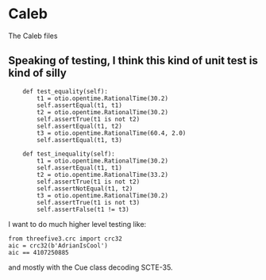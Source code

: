 # Caleb
The Caleb files

## Speaking of testing, I think this kind of unit test is kind of silly

```py3
    def test_equality(self):
        t1 = otio.opentime.RationalTime(30.2)
        self.assertEqual(t1, t1)
        t2 = otio.opentime.RationalTime(30.2)
        self.assertTrue(t1 is not t2)
        self.assertEqual(t1, t2)
        t3 = otio.opentime.RationalTime(60.4, 2.0)
        self.assertEqual(t1, t3)

    def test_inequality(self):
        t1 = otio.opentime.RationalTime(30.2)
        self.assertEqual(t1, t1)
        t2 = otio.opentime.RationalTime(33.2)
        self.assertTrue(t1 is not t2)
        self.assertNotEqual(t1, t2)
        t3 = otio.opentime.RationalTime(30.2)
        self.assertTrue(t1 is not t3)
        self.assertFalse(t1 != t3)
```


I want to do much higher level testing like:
```py3
from threefive3.crc import crc32
aic = crc32(b'AdrianIsCool')
aic == 4107250885
```
and mostly with the Cue class decoding SCTE-35.




